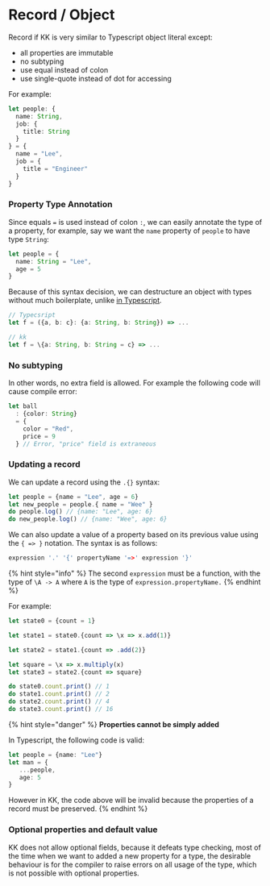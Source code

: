 # Record / Object

Record if KK is very similar to Typescript object literal except:

* all properties are immutable
* no subtyping
* use equal instead of colon
* use single-quote instead of dot for accessing

For example:

```typescript
let people: {
  name: String,
  job: {
    title: String
  }
} = {
  name = "Lee",
  job = {
    title = "Engineer"
  }
}
```

### Property Type Annotation

Since equals `=`  is used instead of colon `:`, we can easily annotate the type of a property, for example, say we want the `name` property of `people` to have type `String`:

```typescript
let people = {
  name: String = "Lee",
  age = 5
}
```

Because of this syntax decision, we can destructure an object with types without much boilerplate, unlike [in Typescript](https://github.com/microsoft/TypeScript/issues/29526).

```typescript
// Typecsript
let f = ({a, b: c}: {a: String, b: String}) => ...

// kk
let f = \{a: String, b: String = c} => ...
```

### No subtyping

In other words, no extra field is allowed. For example the following code will cause compile error:

```typescript
let ball 
  : {color: String} 
  = {
    color = "Red", 
    price = 9
  } // Error, "price" field is extraneous 
```

### Updating a record

We can update a record using the `.{}` syntax:

```typescript
let people = {name = "Lee", age = 6}
let new_people = people.{ name = "Wee" }
do people.log() // {name: "Lee", age: 6}
do new_people.log() // {name: "Wee", age: 6}
```

We can also update a value of a property based on its previous value using the `{ => }` notation. The syntax is as follows:

```c
expression '.' '{' propertyName '=>' expression '}'
```

{% hint style="info" %}
The second `expression` must be a function, with the type of `\A -> A` where `A` is the type of `expression.propertyName.`
{% endhint %}

For example:

```typescript
let state0 = {count = 1}

let state1 = state0.{count => \x => x.add(1)}

let state2 = state1.{count => .add(2)}

let square = \x => x.multiply(x)
let state3 = state2.{count => square}

do state0.count.print() // 1
do state1.count.print() // 2
do state2.count.print() // 4
do state3.count.print() // 16
```

{% hint style="danger" %}
**Properties cannot be simply added**

In Typescript, the following code is valid:

```typescript
let people = {name: "Lee"}
let man = {
   ...people,
   age: 5
}
```

However in KK, the code above will be invalid because the properties of a record must be preserved.
{% endhint %}



### Optional properties and default value

KK does not allow optional fields, because it defeats type checking, most of the time when we want to added a new property for a type, the desirable behaviour is for the compiler to raise errors on all usage of the type, which is not possible with optional properties.



